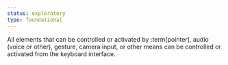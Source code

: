 ```yaml
---
status: exploratory
type: foundational
---
```


All elements that can be controlled or activated by :term[pointer], audio (voice or other), gesture, camera input, or other means can be controlled or activated from the keyboard interface.